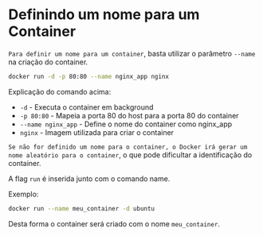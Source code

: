 # Definindo um nome para um Container

`Para definir um nome para um container`, basta utilizar o parâmetro `--name` na criação do container.
```Bash
docker run -d -p 80:80 --name nginx_app nginx
```

Explicação do comando acima:

- `-d` - Executa o container em background
- `-p 80:80` - Mapeia a porta 80 do host para a porta 80 do container
- `--name nginx_app` - Define o nome do container como nginx_app
- `nginx` - Imagem utilizada para criar o container

`Se não for definido um nome para o container, o Docker irá gerar um nome aleatório para o container`, o que pode dificultar a identificação do container.

A flag `run` é inserida junto com o comando name.

Exemplo:

```Bash
docker run --name meu_container -d ubuntu
```

Desta forma o container será criado com o nome `meu_container`.